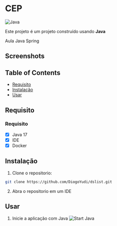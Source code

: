 # CEP

![Java](https://img.shields.io/badge/java-%23ED8B00.svg?style=for-the-badge&logo=openjdk&logoColor=white)

Este projeto é um projeto construído usando **Java**

Aula Java Spring

## Screenshots 

## Table of Contents

- [Requisito](#requisito)
- [Instalação](#instalação)
- [Usar](#usar)


## Requisito

### Requisito

- [x] Java 17
- [x] IDE
- [x] Docker

## Instalação

1. Clone o repositorio:

```bash
git clone https://github.com/DiogoYudi/dslist.git
```

2. Abra o repositorio em um IDE

## Usar

1. Inicie a aplicação com Java
![Start Java](https://i.imgur.com/obVdNNz.png)



